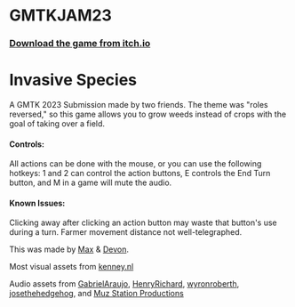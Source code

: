 # GMTKJAM23
### [Download the game from itch.io](https://logangator2.itch.io/invasive-species)

# Invasive Species
A GMTK 2023 Submission made by two friends. The theme was "roles reversed," so this game allows you to grow weeds instead of crops with the goal of taking over a field.

#### Controls: 
All actions can be done with the mouse, or you can use the following hotkeys: 1 and 2 can control the action buttons, E controls the End Turn button, and M in a game will mute the audio.

#### Known Issues: 
Clicking away after clicking an action button may waste that button's use during a turn. Farmer movement distance not well-telegraphed.

This was made by [Max](https://www.github.com/logangator2) & [Devon](https://www.github.com/orngepeel).

Most visual assets from [kenney.nl](https://www.kenney.nl)

Audio assets from [GabrielAraujo](https://freesound.org/people/GabrielAraujo/), [HenryRichard](https://freesound.org/people/HenryRichard/), [wyronroberth](https://freesound.org/people/wyronroberth/), [josethehedgehog](https://freesound.org/people/Josethehedgehog/), and [Muz Station Productions](https://assetstore.unity.com/publishers/4078)
